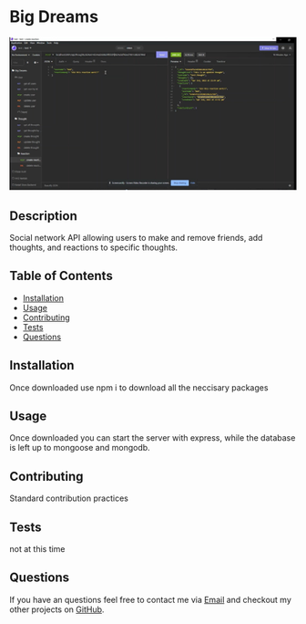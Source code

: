 # Big Dreams

[![walkthrough video](./assets/images/screenshot.jpg)](./assets/videos/Walkthough.mp4)

## Description

Social network API allowing users to make and remove friends, add thoughts, and reactions to specific thoughts.

## Table of Contents

* [Installation](#installation)
* [Usage](#usage)
* [Contributing](#contributing)
* [Tests](#tests)
* [Questions](#questions)

## Installation

Once downloaded use npm i to download all the neccisary packages

## Usage

Once downloaded you can start the server with express, while the database is left up to mongoose and mongodb.

## Contributing

Standard contribution practices 

## Tests

not at this time

## Questions

If you have an questions feel free to contact me via [Email](dsapione@gmail.com)
and checkout my other projects on [GitHub](https://github.com/dsapione).
